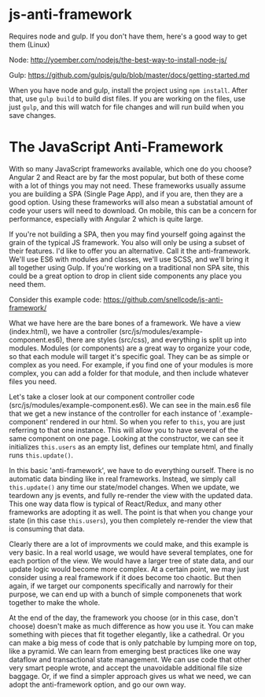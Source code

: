 # js-anti-framework

Requires node and gulp. If you don't have them, here's a good way to get them (Linux)

Node: http://yoember.com/nodejs/the-best-way-to-install-node-js/

Gulp: https://github.com/gulpjs/gulp/blob/master/docs/getting-started.md

When you have node and gulp, install the project using `npm install`. After that, use `gulp build` to build dist files. If you are working on the files, use just `gulp`, and this will watch for file changes and will run build when you save changes.

# The JavaScript Anti-Framework

With so many JavaScript frameworks available, which one do you choose? Angular 2 and React are by far the most popular, but both of these come with a lot of things you may not need. These frameworks usually assume you are building a SPA (Single Page App), and if you are, then they are a good option. Using these frameworks will also mean a substatial amount of code your users will need to download. On mobile, this can be a concern for performance, especially with Angular 2 which is quite large.

If you're not building a SPA, then you may find yourself going against the grain of the typical JS framework. You also will only be using a subset of their features. I'd like to offer you an alternative. Call it the anti-framework. We'll use ES6 with modules and classes, we'll use SCSS, and we'll bring it all together using Gulp. If you're working on a traditional non SPA site, this could be a great option to drop in client side components any place you need them.

Consider this example code: https://github.com/snellcode/js-anti-framework/

What we have here are the bare bones of a framework. We have a view (index.html), we have a controller (src/js/modules/example-component.es6), there are styles (src/css), and everything is split up into modules. Modules (or components) are a great way to organize your code, so that each module will target it's specific goal. They can be as simple or complex as you need. For example, if you find one of your modules is more complex, you can add a folder for that module, and then include whatever files you need.

Let's take a closer look at our component controller code (src/js/modules/example-component.es6). We can see in the main.es6 file that we get a new instance of the controller for each instance of '.example-component' rendered in our html. So when you refer to `this`, you are just referring to that one instance. This will allow you to have several of the same component on one page. Looking at the constructor, we can see it initializes `this.users` as an empty list, defines our template html, and finally runs `this.update()`. 

In this basic 'anti-framework', we have to do everything ourself. There is no automatic data binding like in real frameworks. Instead, we simply call `this.update()` any time our state/model changes. When we update, we teardown any js events, and fully re-render the view with the updated data. This one way data flow is typical of React/Redux, and many other frameworks are adopting it as well. The point is that when you change your state (in this case `this.users`), you then completely re-render the view that is consuming that data.

Clearly there are a lot of improvments we could make, and this example is very basic. In a real world usage, we would have several templates, one for each portion of the view. We would have a larger tree of state data, and our update logic would become more complex. At a certain point, we may just consider using a real framework if it does become too chaotic. But then again, if we target our components specifically and narrowly for their purpose, we can end up with a bunch of simple componenets that work together to make the whole.

At the end of the day, the framework you choose (or in this case, don't choose) doesn't make as much difference as how you use it. You can make something with pieces that fit together elegantly, like a cathedral. Or you can make a big mess of code that is only patchable by lumping more on top, like a pyramid. We can learn from emerging best practices like one way dataflow and transactional state management. We can use code that other very smart people wrote, and accept the unavoidable additional file size baggage. Or, if we find a simpler approach gives us what we need, we can adopt the anti-framework option, and go our own way.